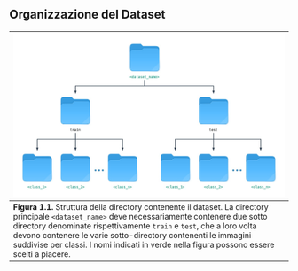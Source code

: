 ## Organizzazione del Dataset



| ![](https://github.com/FabioLanzi/PyNowCast/blob/master/resources/ds_tree.jpg) |
| -------------- |
| **Figura 1.1.** Struttura della directory contenente il dataset. La directory principale `<dataset_name>` deve necessariamente contenere due sotto directory denominate rispettivamente `train` e `test`, che a loro volta devono contenere le varie sotto-directory contenenti le immagini suddivise per classi. I nomi indicati in verde nella figura possono essere scelti a piacere.|